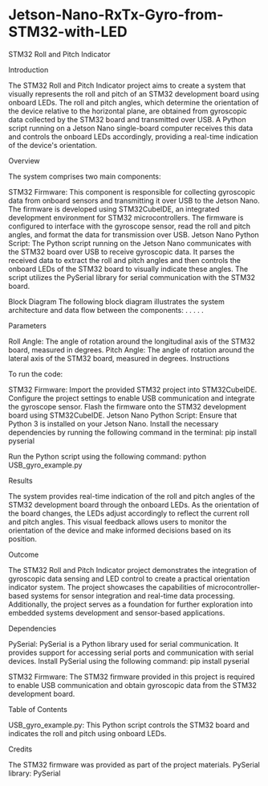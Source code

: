 # Jetson-Nano-RxTx-Gyro-from-STM32-with-LED
STM32 Roll and Pitch Indicator

Introduction

The STM32 Roll and Pitch Indicator project aims to create a system that visually represents the roll and pitch of an STM32 development board using onboard LEDs. The roll and pitch angles, which determine the orientation of the device relative to the horizontal plane, are obtained from gyroscopic data collected by the STM32 board and transmitted over USB. A Python script running on a Jetson Nano single-board computer receives this data and controls the onboard LEDs accordingly, providing a real-time indication of the device's orientation.

Overview

The system comprises two main components:

STM32 Firmware: This component is responsible for collecting gyroscopic data from onboard sensors and transmitting it over USB to the Jetson Nano. The firmware is developed using STM32CubeIDE, an integrated development environment for STM32 microcontrollers. The firmware is configured to interface with the gyroscope sensor, read the roll and pitch angles, and format the data for transmission over USB.
Jetson Nano Python Script: The Python script running on the Jetson Nano communicates with the STM32 board over USB to receive gyroscopic data. It parses the received data to extract the roll and pitch angles and then controls the onboard LEDs of the STM32 board to visually indicate these angles. The script utilizes the PySerial library for serial communication with the STM32 board.

Block Diagram
The following block diagram illustrates the system architecture and data flow between the components:
.
.
.
.
.

Parameters

Roll Angle: The angle of rotation around the longitudinal axis of the STM32 board, measured in degrees.
Pitch Angle: The angle of rotation around the lateral axis of the STM32 board, measured in degrees.
Instructions

To run the code:

STM32 Firmware:
Import the provided STM32 project into STM32CubeIDE.
Configure the project settings to enable USB communication and integrate the gyroscope sensor.
Flash the firmware onto the STM32 development board using STM32CubeIDE.
Jetson Nano Python Script:
Ensure that Python 3 is installed on your Jetson Nano.
Install the necessary dependencies by running the following command in the terminal:
pip install pyserial

Run the Python script using the following command:
python USB_gyro_example.py

Results

The system provides real-time indication of the roll and pitch angles of the STM32 development board through the onboard LEDs. As the orientation of the board changes, the LEDs adjust accordingly to reflect the current roll and pitch angles. This visual feedback allows users to monitor the orientation of the device and make informed decisions based on its position.

Outcome

The STM32 Roll and Pitch Indicator project demonstrates the integration of gyroscopic data sensing and LED control to create a practical orientation indicator system. The project showcases the capabilities of microcontroller-based systems for sensor integration and real-time data processing. Additionally, the project serves as a foundation for further exploration into embedded systems development and sensor-based applications.

Dependencies

PySerial: PySerial is a Python library used for serial communication. It provides support for accessing serial ports and communication with serial devices. Install PySerial using the following command:
pip install pyserial

STM32 Firmware: The STM32 firmware provided in this project is required to enable USB communication and obtain gyroscopic data from the STM32 development board.

Table of Contents

USB_gyro_example.py: This Python script controls the STM32 board and indicates the roll and pitch using onboard LEDs.

Credits

The STM32 firmware was provided as part of the project materials.
PySerial library: PySerial
